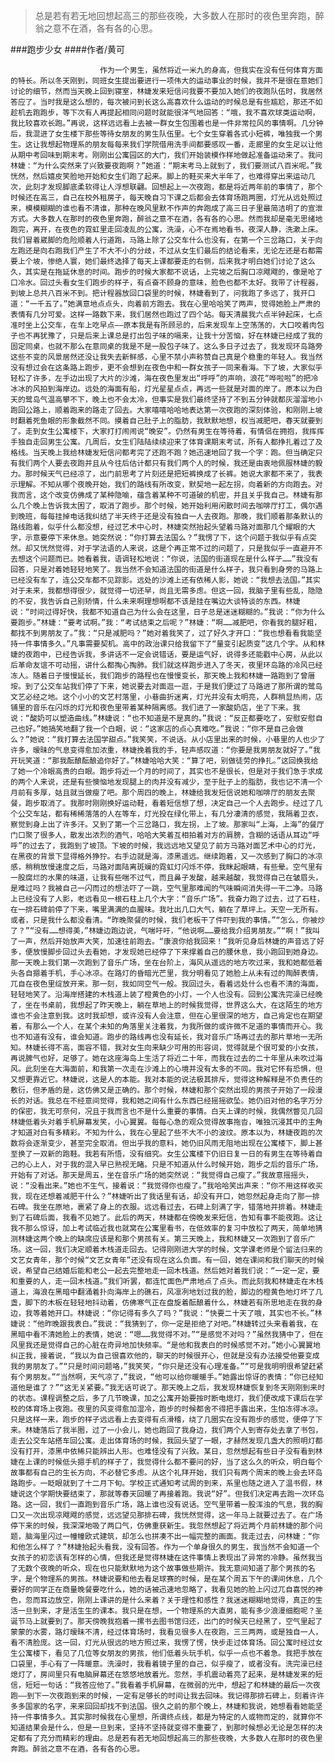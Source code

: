 > 总是若有若无地回想起高三的那些夜晚，大多数人在那时的夜色里奔跑，醉翁之意不在酒，各有各的心思。

###跑步少女
####作者/黄可

						作为一个男生，虽然将近一米九的身高，但我实在没有任何体育方面的特长。所以冬天刚到，同班女生提出要进行一项伟大的运动事业的时候，我并不是很在意她们讨论的细节，然而当天晚上回到寝室，林婕发来短信问我要不要加入她们的夜跑队伍时，我居然答应了。当时我是这么想的，每次被问到长这么高喜欢什么运动的时候总是有些尴尬，那还不如趁机去跑跑步，等下次有人再提起相同问题时就能很洋气地回答：“哦，我不喜欢球类运动啊，我比较喜欢长跑。”再说，这样远远看上去被一群女生包围着也是一件非常拉风的事情啊。几分钟后，我混进了女生楼下那些等待女朋友的男生队伍里。七个女生穿着各式小短裤，唯独我一个男生。这让我想起物理系的朋友每每来我们学院借用洗手间都要感叹一番，走廊里的女生足以让他从期中考回味到期末考。刚刚出公寓园区的大门，我们开始装模作样地做起准备运动来了。我问林婕：“为什么突然来了兴致要夜跑啊？”她道：“期末考马上就到了，我们要测试八百米呢。”我恍然，然后嬉皮笑脸地开始和女生们跑了起来。脚上的鞋买来大半年了，也难得穿出来运动几次，此刻才发现脚底柔软得让人浮想联翩。回想起上一次夜跑，都是将近两年前的事情了，那个时候还在高三，自己在校外租房子，每天晚自习下课之后都会去体育场跑两圈，灯光从远处照过来，模模糊糊的谁也看不清谁，那种在晚风里默不作声的奔跑成了高三日子里最简洁明了的宣泄方式。大多数人在那时的夜色里奔跑，醉翁之意不在酒，各有各的心思。然而我却是毫无思绪地跑完，离开，在夜色的霓虹里走回凌乱的公寓，洗澡，心不在焉地看书，夜深人静，洗漱上床。我们冒着崴脚的危险顺着人行道跑，马路上除了公交车什么也没有，在第一个三岔路口，关于向左跑还是向右跑我们产生了不大不小的分歧，不过从女生们最后的结论看来，无论左还是右都需要上个坡，惨绝人寰，她们最终选择了每天上课都要走的右侧，后来我才明白她们讨论了这么久，其实是在拖延休息的时间。跑步的时候大家都不说话，上完坡之后胸口凉飕飕的，像是呛了口冷水。回过头看女生们跑步的样子，有点奋不顾身的意味，脸色也都不太好。我带了计程器，到坡上总共八百米不到。把计程器放回口袋里的时候，林婕看到了，问我跑了多远了，我开口道：“一千五了。”她满意地点点头，向着前方跑去。我在心里哈哈笑了两声，觉得她脸上严肃的表情有几分可爱。这样一路数下来，我们居然也跑过了四个站。每天清晨我六点半钟起床，七点准时坐上公交车，在车上吃早点——原本我是有所顾忌的，后来发现车上空荡荡的，大口咬着肉包子也不再犹豫了，只是后来上课总是打出包子味的嗝来，让我十分苦恼，好在林婕已经成了我的固定同桌，也就不那么在意同桌的我是不是一股包子味了。这么多日子过去了，我发现环岛路旁这些不变的风景居然还没让我失去新鲜感，心里不禁小声称赞自己真是个稳重的年轻人。我当然没有想过会在这条路上跑步，更不会想到在夜色中和一群女孩子一同来看海。下了坡，大家似乎轻松了许多，左手边出现了大片的沙滩，海在夜色里发出“呼呼”的声响，浪花“哗啦啦”的把冷冰冰的风拍到海岸边。远处的海面有船，灯光星星点点，再远一些就是对面的岸了。原本以为白天的鹭岛气温高攀不下，晚上也不会太冷，但事实是我们最终坚持了不到五分钟就都灰溜溜地小跑回公路上，顺着跑来的路走了回去。大家嘻嘻哈哈地表达第一次夜跑的深刻体验，和刚刚上坡时翻着死鱼眼的形象截然不同。摸着自己肚子上的脂肪，我默默地想，权当减肥吧，春天就要到了。走到女生公寓楼下，大家打打闹闹说“晚安”。仍然有男生在等待着，有情侣在拥抱，我挥挥手独自走回男生公寓。几周后，女生们陆陆续续迎来了体育课期末考试，所有人都挣扎着过了及格线。当天晚上我给林婕发短信问都考完了还跑不跑？她迅速地回了我一个字：跑。但当确定只有我们两个人要去夜跑并且从今往后估计都只有我们两个人的时候，我还是由衷地佩服林婕的毅力。那时候天气已经凉了，出门前思考了片刻还是把短裤换成了长裤。她说大家都不来了，我表示理解。不知从哪个夜晚开始，我们的路线有所改变，默契地一起左拐，向着新的方向跑去。对我而言，这个改变仿佛成了某种隐喻，蕴含着某种不可道破的机密，并且关乎我自己。林婕有那么几个晚上告诉我太困了，取消了跑步。那个时候，她开始利用闲散时间去咖啡厅打工，偶尔遇到晚班，每每挂掉电话我纠结了半天终于还是没有独自一人去夜跑。那晚，我们顺着那条默认的路线跑着，似乎什么都没想，经过艺术中心时，林婕突然抬起头望着马路对面那几个耀眼的大字，示意要停下来休息。她突然说：“你打算去法国么？”我愣了下，这个问题于我似乎有点突然。却又恍然觉得，对于学法语的人来说，这是个再正常不过的问题了，只是我似乎一直避开不去想这个问题而已。她看着我，语调轻松地说：“你说，法国的街道现在是什么样子……”我没有回答，只是对着她轻轻地笑了。我当然不会知道法国的街道是什么样子，我只看到身旁的马路上已经没有车了，连公交车都不见踪影。远处的沙滩上还有依稀人影，她说：“我想去法国。”其实对于未来，我都想得很少，就觉得一切还早，尚且无需多虑。但这一回，我脑子里有些乱，隐隐的不安，我告诉自己别矫情，什么未来啊理想啊都不该是挂在嘴边大谈特谈的东西。林婕说：“时间过得好快，我都不知道自己为什么会在这里，日子总是迷迷糊糊的。”我说：“你为什么要跑步。”林婕：“要考试啊。”我：“考试结束之后呢？”林婕：“啊……减肥吧，你看我的腿好粗，都找不到男朋友了。”我：“只是减肥吗？”她对着我笑了，过了好久才开口：“我也想看看我能坚持一件事情多久。”凡事需要契机。高中的政治课只给我留下了“量变引起质变”这几个字。从和林婕的夜跑中，已经告诉我，多讲话不一定会说错话，要是运气好，说得多还能戳中心房，从此以后革命友谊不可动摇，讲什么都掏心掏肺。我们就这样跑步进入了冬天，夜里环岛路的冷风已经冻人。随着日子慢慢延长，我们跑步的路程也在慢慢变长，那天晚上我和林婕一路跑到了曾厝垵。到了公交车站我们停了下来，她说要去对面逛一逛，于是我们便过了马路进了那所谓的鹭岛文艺必经之地。这个小小的文艺村落里，小巷曲折迷离，灯光并没有太明亮，人群稍显热闹，店铺里的音乐在闪烁的灯光和夜色里带着某种隔离感。我们进了一家酸奶店，坐了下来。我说：“酸奶可以塑造曲线。”林婕说：“也不知道是不是真的。”我说：“反正都要吃了，安慰安慰自己也好。”她搞笑地翻了我一个白眼，说：“这家店的点心真难吃。”我说：“你不是自己会做么？”她说：“我打算去法国学甜点。”我笑笑，不说话。从小店里出来的时候，小巷里的人也少了许多，暧昧的气息变得愈加浓重，林婕挽着我的手，轻声感叹道：“你要是我男朋友就好了。”我开玩笑道：“那我酝酿酝酿追你好了。”林婕哈哈大笑：“算了吧，别做徒劳的挣扎。”这回换我给了她一个冷眼高贵的白眼。跑步将近一个月的时间了，其实也不是很长，但是对于我们急于求成的两个人来说，还是有些懊恼地发现腿上的肉并没有减少，至于肚子上的脂肪，我也记不清一个月前有多厚，姑且就当做瘦了吧。那个周四的晚上，林婕给我发短信说她和咖啡厅的朋友去聚餐，跑步取消了。我那时刚刚换好运动鞋，看着短信想了想，决定自己一个人去跑步。经过了几个公交车站，都有稀稀落落的人在等车，灯光投在绿化带上，有几分凄清的感觉，我隔着卫衣，察觉到身上出了许多汗。又到了第一个三岔路口，我左拐，上了坡。那家叫“上海，上海”的餐厅门口聚了很多人，散发出浓烈的酒气，哈哈大笑着互相拍着对方的肩膀，含糊的话语从耳边“呼呼”的过去了，我跑到了坡顶。下坡的时候，我远远地又望见了前方马路对面艺术中心的灯光，在黑夜的背景下显得格外狰狞。右手边就是海，漆黑遥远。继续跑着，又一次感到了胸口的冰凉感，稍稍放慢速度之后，马路对面陆离斑斓的霓虹灯闪烁不停，我眯起眼睛，有些晕。空气里有一股腐烂的水果的味道，让我有些喘不过气，而且鼻子发酸，越来越酸，我觉得自己在皱眉头，是难过吗？我被自己一闪而过的想法吓了一跳，空气里那难闻的气味瞬间消失得一干二净。马路上已经没有了人影，老远看见一根石柱上几个大字：“音乐广场”。我奋力跑了过去，过了石柱，在一排石碑前停了下来，嘴里满满的血腥味。我吐出几口大气，躺在了草坪上。天空一无所有。或者，只是我什么都没看清。“昨晚聚餐的时候，我们老板干了件吓到我的事情。”“怎么，你被炒了？”“没有……想得美，”林婕边跑边说，气喘吁吁，“他说啊……要给我介绍男朋友。”“啊！”我叫了一声，然后开始放声大笑，加速往前跑去。“康浪你给我回来！”我听见身后林婕的声音远了好多，便放慢脚步回过头去看她，才发现她已经停了下来撑着自己的腰休息，我小跑回到她身边。那一天晚上我们第一次跑到了音乐广场，坐在台阶上，海风从遥远的地方吹过来，我和她都低着头各自摁着手机，手心冰凉。在路灯的昏暗光芒里，我分明看见了她脸上从未有过的陶醉表情，兀自在夜色里绽放开来。那一刻，我如同空气一般。我回过头，看着远处什么也看不清的海面，轻轻地笑了。沿海岸搭建的木栈道上装了橙黄色的小灯，一个人也没有。回到公寓洗完澡已经晚了，坐在书桌前，我想起了昨天晚上，躺在草地上的时候我觉得，世界这么大，在这陌生的地方谁也不会注意到我。这时我却想，或许没有人会注意，但在心里很深的地方，自己肯定也在期望着，有那么一个人，在某个未知的角落里关注着我，为我所做的或许微不足道的事情而开心。我也不知道有没有，谁会知道。跑步的路线再也没有延长，我对音乐广场再过去的那片草地一无所知。林婕长得不高，面容不错，我对女生向来缺少可用的形容词，觉得就是个很可爱的小女孩，再说脾气也好，足够了。她在这座海岛上生活了将近二十年，而我在过去的二十年里从未吹过海风。此刻坐在大海面前，和我第一次走在沙滩上的心境并没有太多的不同。我对它怀有恐惧，但又想更靠近它。林婕说，这是人的本能。我对本能的说法极其排斥，觉得这种解释是不负责任的敷衍，但矛盾的是，这仿佛又是正确的。那个时候，林婕和那个突然出现的男孩子开始了一段漫长的对话。我总在不经意间觉得，我和她之间有什么东西已经摇摇欲坠。她仍旧对他的名字万分的保密，我无可奈何，况且于我而言也不是什么重要的事情。白天上课的时候，我偶然瞥见几回林婕低着头对着手机屏幕发笑，小心翼翼。每每心急的观众觉得故事拖沓，唯独沉浸其中的主角才知道对白有多精彩。不知为什么，我在心里起了些不大不小的波纹。原本以为，林婕夜跑的次数将会逐渐变少，甚至完全取消。但出乎我的意料，她仍旧风雨无阻地出现在公寓楼下，脚上甚至换了一双新的跑鞋。我若有所悟，没有细究。女生公寓楼下仍旧日复一日的有男生在等待着自己的心上人，对于我的混入早已熟视无睹。只是不知道从什么时候开始，跑步之后的音乐广场，开始有了对话。那天是周五，坐在音乐广场的她突然说：“我觉得自己瘦了。”我故意摇摇头，说：“没看出来。”她也不生气，接着说：“我觉得你也瘦了。”我哈哈笑出声来：“你不用这样收买我，现在还想着减肥干什么？”林婕听出了我话里有话，却没有开口，她忽然起身走向了那一排石碑。我坐在原地，裹紧了身上的衣服。远远看过去，石碑上刻满了字，错落地并排着。林婕走到了石碑后面，我看不见她了。此后的两天，林婕都在傍晚发来短信，告知有事不能夜跑。这让我不那么惊讶，加上考试临近我也就窝在公寓里看书，在低效率的复习中放松了两天，简单地猜测林婕这两个晚上的缺席应该是和那个男孩有关。第三天晚上，我和林婕又一次跑到了音乐广场。这一回，我们决定顺着木栈道走回去。记得刚刚进大学的时候，文学课老师是个留法归来的文艺女青年，那个时候“文艺女青年”还没有现在这么负面。有一回，她在课间和我们聊天的时候说，希望自己结婚后能和老公一起去完整地走一回木栈道。然后她对着我们说：“一定一定，要和重要的人，走一回木栈道。”我们听罢，都连忙面色严肃地点了点头。而此刻我和林婕走在木栈道上，海浪在黑暗中翻涌着扑向海岸上的礁石，风凛冽地划过我的脸，脚边的橙黄色地灯坏了几盏，脚下的木板在轻轻地抖动着，仿佛寒气正在盘旋着酝酿着什么，林婕若有所思地走在我的身边，我等着她开口。林婕说：“你记得有多久了吗？”我说：“快要二十天了哦，其实也不长。”林婕说：“他昨晚跟我表白。”我说：“我猜到了，你一定是拒绝了对吧。”林婕转过头来看着我，在黑暗中看不清她脸上的表情，她说：“嗯……我觉得不对。”“是感觉不对吗？”虽然我猜中了，但在风里我还是觉得自己的心脏在奇异地加快频率。“是他和我表白的时候感觉不对。”她小心翼翼地纠正我，接着说，“我以为自己很喜欢他的，聊天的时候很开心，但就是没有办法接受他要变成我的男朋友了。”“只是时间问题咯，”我笑笑，“你只是还没有心理准备。”“可是我明明很希望赶紧有个男朋友。”“当然啊，天气凉了，”我说，“他可以给你暖暖手。”她露出惊讶的表情：“你已经知道他是谁了？”“这无关紧要。”我无话可说了。那天晚上之后，我发现林婕恢复到冬天刚刚到来时的状态。课程调整之后，多了几节晚课，加之公寓开始要按时断电熄灯，我们便改成下课后在学校的体育场上夜跑。夜里的风变得愈加湿冷，跑步的时候都舍不得把手露出来，生怕冻得冰凉。只是这样一来，跑步的样子远远看上去变得有点滑稽，绕了几圈实在没有跑步的感觉，便停了下来。林婕落后了我半圈，过了一小会儿，她也跑回了我身边，我们两个人到寄存处去拿了书包，走去公交车站搭车回公寓。走出体育场的时候，我回头望了一眼，才赫然发现几盏大的照明灯都没有打开，漆黑中依稀只能辨出人形。也难怪没有了兴致。某日，忽然想起有些日子没有看到林婕在上课的时候低头摁手机的样子了，我觉得什么都不要问的好，当了这么久的听众，明白每个故事都有自己的生长方向，不必替它多虑。从这个礼拜开始，我们只有两个周末的晚上会去环岛路跑步。一眨眼就到了十二月下旬。学校正式通知考试周的到来，系里也随之进入了温书假，林婕说这个学期快要结束了，那就等春天回暖了再接着跑。我说“好”。但我们决定再去跑一次环岛路。这一回，我们一直跑到音乐广场，路上谁也没有说话。空气里带着一股浑浊的气息，我的胸口又一次出现凉飕飕的感觉，远远望见那排石碑，我恍然觉得，这一年马上就要过去了。在广场停下来的时候，我深深地吸了两口气，仿佛重获新生。我忽然想起了将近两个月前林婕的那个问题，脑海里闪过一幢幢欧式建筑，却怎么也拼凑不出一幅完整的画面。我走过去，问林婕：“你和他怎么样了？”林婕抬起头看我，没有回答。作为一个单身很久的男生，我当然不会知道一个女孩子的初恋该有怎样的心情，但我还是觉得林婕在这件事情上表现出了异常的冷静。虽然我当了无数个夜晚的听众，现在也只能默默地为这个故事做些期许。我无意间知道了那个男孩的名字，是个物理系的男孩。林婕说要和他去看足球赛的时候，是在某个周五下午的课间休息，几个要好的同学正在商量晚餐要吃什么，她的话被迅速地忽略了，我看见她的脸上闪过兀自喜悦的神色，忽而耳边放空，刚刚上课讲的是什么来着？关于理性和感性？我迷迷糊糊地觉得，真正的生活一旦到来，才是活生生的课本。我只是在想，一个物理系的大直男，能有多少浪漫细胞呢？圣诞节马上就要到了。那天傍晚我抱着一摞书去图书馆归还，出门的时候天已经黑了，空气里起了蒙蒙的水雾，路灯暧昧不清，经过体育场时，我看见很多人在夜跑，三三两两，或是独自一人，看不清脸庞。这一回，灯光从很远的地方照过来，我愣了愣，快步走过体育场。回公寓时经过女生公寓楼下，看见了几位等女朋友的男孩，他们低着头玩手机，似乎一点也不着急。我把手放在口袋里，手心有了一阵暖意。洗澡时，我看着镜子里的自己，似乎瘦了，或者没有。洗完澡已经熄灯了，房间里只有电脑屏幕还在悠悠地放着光。忽然，手机震动着亮了起来，是林婕发来的短信，短短一句话：“我答应他了。”我看着手机屏幕，在微弱的光中，想起了和林婕的最后一次夜跑——到下一次夜跑到来的时候，一定有足够长的时间让我去回味。我记得那排石碑上，刻着许许多多国家的名字，来来回回却找不到法国。很久之前的那个晚上，林婕和我说，她想看看她能坚持一件事情多久。其实那时候我在心里想，所谓终点线，都是为特定的人或物而定的，就算你不知道结果会是什么，但是一旦到来，坚持不坚持就变得不重要了，到那时候想必无论是怎样的决定都有了充分而精彩的理由。总是若有若无地回想起高三的那些夜晚，大多数人在那时的夜色里奔跑。醉翁之意不在酒，各有各的心思。			  		